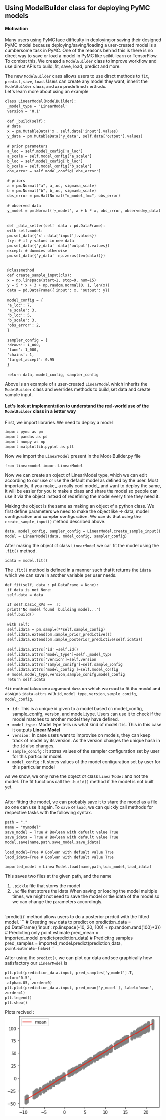## Using ModelBuilder class for deploying PyMC models <br>

#### Motivation
Many users using PyMC face difficulty in deploying or saving their designed PyMC model because deploying/saving/loading a user-created model is a cumbersome task in PyMC. One of the reasons behind this is there is no direct way to save or load a model in PyMC like scikit-learn or TensorFlow. To combat this, We created a `ModelBuilder` class to improve workflow and use direct APIs to build, fit, save, load, predict and more.

The new `ModelBuilder` class allows users to use direct methods to `fit`, `predict`, `save`, `load`. Users can create any model they want, inherit the `ModelBuilder` class, and use predefined methods. <br>
Let's learn more about using an example <br>
```
class LinearModel(ModelBuilder):
 _model_type = 'LinearModel'
 version = '0.1'

 def _build(self):
 # data
 x = pm.MutableData('x', self.data['input'].values)
 y_data = pm.MutableData('y_data', self.data['output'].values)

 # prior parameters
 a_loc = self.model_config['a_loc']
 a_scale = self.model_config['a_scale']
 b_loc = self.model_config['b_loc']
 b_scale = self.model_config['b_scale']
 obs_error = self.model_config['obs_error']

 # priors
 a = pm.Normal("a", a_loc, sigma=a_scale)
 b = pm.Normal("b", b_loc, sigma=b_scale)
 obs_error = pm.HalfNormal("σ_model_fmc", obs_error)

 # observed data
 y_model = pm.Normal('y_model', a + b * x, obs_error, observed=y_data)


 def _data_setter(self, data : pd.DataFrame):
 with self.model:
 pm.set_data({'x': data['input'].values})
 try: # if y values in new data
 pm.set_data({'y_data': data['output'].values})
 except: # dummies otherwise
 pm.set_data({'y_data': np.zeros(len(data))})


 @classmethod
 def create_sample_input(cls):
 x = np.linspace(start=1, stop=9, num=15)
 y = 5 * x + 3 + np.random.normal(0, 1, len(x))
 data = pd.DataFrame({'input': x, 'output': y})

 model_config = {
 'a_loc': 7,
 'a_scale': 3,
 'b_loc': 5,
 'b_scale': 3,
 'obs_error': 2,
 }

 sampler_config = {
 'draws': 1_000,
 'tune': 1_000,
 'chains': 1,
 'target_accept': 0.95,
 }

 return data, model_config, sampler_config
```
Above is an example of a user-created `LinearModel` which inherits the `ModelBuilder` class and overrides methods to build, set data and create sample input. <br>
#### Let's look at implementation to understand the real-world use of the `ModelBuilder` class in a better way <br>

First, we import libraries. We need to deploy a model
```
import pymc as pm
import pandas as pd
import numpy as np
import matplotlib.pyplot as plt
```
Now we import the `LinearModel` present in the ModelBuilder.py file
```
from linearmodel import LinearModel
```
Now we can create an object of LinearModel type, which we can edit according to our use or use the default model as defined by the user.
Most importantly, if you make _ a really cool model_ and want to deploy the same, it will be easier for you to make a class and share the model so people can use it via the object instead of redefining the model every time they need it. <br>

Making the object is the same as making an object of a python class. We first define parameters we need to make the object like -> data, model configuration and sampler configuration. 
We can do that using the `create_sample_input()` method described above.
```
data, model_config, sampler_config = LinearModel.create_sample_input() 
model = LinearModel(data, model_config, sampler_config)
```
After making the object of class `LinearModel` we can fit the model using the `.fit()` method.
```
idata = model.fit()
```
The `.fit()` method is defined in a manner such that it returns the `idata` which we can save in another variable per user needs.
```
def fit(self, data : pd.DataFrame = None):
 if data is not None: 
 self.data = data

 if self.basic_RVs == []:
 print('No model found, building model...')
 self.build()

 with self:
 self.idata = pm.sample(**self.sample_config)
 self.idata.extend(pm.sample_prior_predictive())
 self.idata.extend(pm.sample_posterior_predictive(self.idata))

 self.idata.attrs['id']=self.id()
 self.idata.attrs['model_type']=self._model_type
 self.idata.attrs['version']=self.version
 self.idata.attrs['sample_conifg']=self.sample_config
 self.idata.attrs['model_config']=self.model_config
 # model,model_type,version,sample_conifg,model_config
 return self.idata
```
`fit` method takes one argument `data` on which we need to fit the model and assigns `idata.attrs` with `id`, `model_type`, `version`, `sample_conifg`, `model_config`. 
* `id` : This is a unique id given to a model based on model_config, sample_conifg, version, and model_type. Users can use it to check if the model matches to another model they have defined.
* `model_type` : Model type tells us what kind of model it is. This in this case it outputs **Linear Model** 
* `version` : In case users want to improvise on models, they can keep track of model by its version. As the version changes the unique hash in the `id` also changes.
* `sample_conifg` : It stores values of the sampler configuration set by user for this particular model.
* `model_config` : It stores values of the model configuration set by user for this particular model.

As we know, we only have the object of class `LinearModel` and not the model. The fit functions call the `.build()` method if the model is not built yet. <br> <br>

After fitting the model, we can probably save it to share the model as a file so one can use it again.
To `save` or `load`, we can quickly call methods for respective tasks with the following syntax. 
```
path = "."
name = "mymodel"
save_model = True # Boolean with defualt value True
save_idata = True # Boolean with default value True
model.save(name,path,save_model,save_idata)

load_model=True # Boolean with defualt value True
laod_idata=True # Boolean with defualt value True

imported_model = LinearModel.load(name,path,load_model,laod_idata)
``` 
This saves two files at the given path, and the name
1. `.pickle` file that stores the model
2. `.nc` file that stores the idata
When saving or loading the model multiple times, we might not need to save the model or the idata of the model so we can change the parameters accordingly.
<br>
`predict()` method allows users to do a posterior predcit with the fitted model.
```
# Creating new data to predict on
prediction_data = pd.DataFrame({'input': np.linspace(-10, 20, 100) + np.random.rand(100)*3})
# Predicting only point estimate
pred_mean = imported_model.predict(prediction_data)
# Predicitng samples
pred_samples = imported_model.predict(prediction_data, point_estimate=False)
```

After using the `predict()`, we can plot our data and see graphically how satisfactory our `LinearModel` is
```
plt.plot(prediction_data.input, pred_samples['y_model'].T, color='0.5', 
 alpha=.05, zorder=0)
plt.plot(prediction_data.input, pred_mean['y_model'], label='mean', zorder=1)
plt.legend()
plt.show()
```
Plots recived : <br>
![image.png](images/modelbuilder.png)
